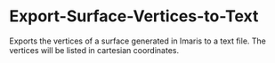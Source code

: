 # Export-Surface-Vertices-to-Text
Exports the vertices of a surface generated in Imaris to a text file. The vertices will be listed in cartesian coordinates.
